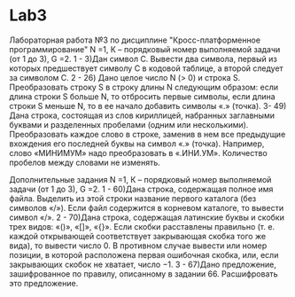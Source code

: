 # Lab3
Лабораторная работа №3 по дисциплине "Кросс-платформенное программирование"
N =1,
К – порядковый номер выполняемой задачи (от 1 до 3),
G =2.
1 - 3)Дан символ C. Вывести два символа, первый из которых предшествует символу C в кодовой таблице, а второй следует за символом C.
2 - 26)  Дано целое число N (> 0) и строка S. Преобразовать строку S в строку длины N следующим образом: если длина строки S больше N, то отбросить первые символы, если длина строки S меньше N, то в ее начало добавить символы «.» (точка).
3- 49) Дана строка, состоящая из слов кириллицей, набранных заглавными буквами и разделенных пробелами (одним или несколькими). Преобразовать каждое слово в строке, заменив в нем все предыдущие вхождения его последней буквы на символ «.» (точка). Например, слово «МИНИМУМ» надо преобразовать в «.ИНИ.УМ». Количество пробелов между словами не изменять.

Дополнительные задания
N =1,
К – порядковый номер выполняемой задачи (от 1 до 3),
G =2.
1 - 60)Дана строка, содержащая полное имя файла. Выделить из этой строки название первого каталога (без символов «/»). Если файл содержится в корневом каталоге, то вывести символ «/».
2 - 70)Дана строка, содержащая латинские буквы и скобки трех видов: «()», «[]», «{}». Если скобки расставлены правильно (т. е. каждой открывающей соответствует закрывающая скобка того же вида), то вывести число 0. В противном случае вывести или номер позиции, в которой расположена первая ошибочная скобка, или, если закрывающих скобок не хватает, число −1.
3 - 67)Дано предложение, зашифрованное по правилу, описанному в задании 66. Расшифровать это предложение.

